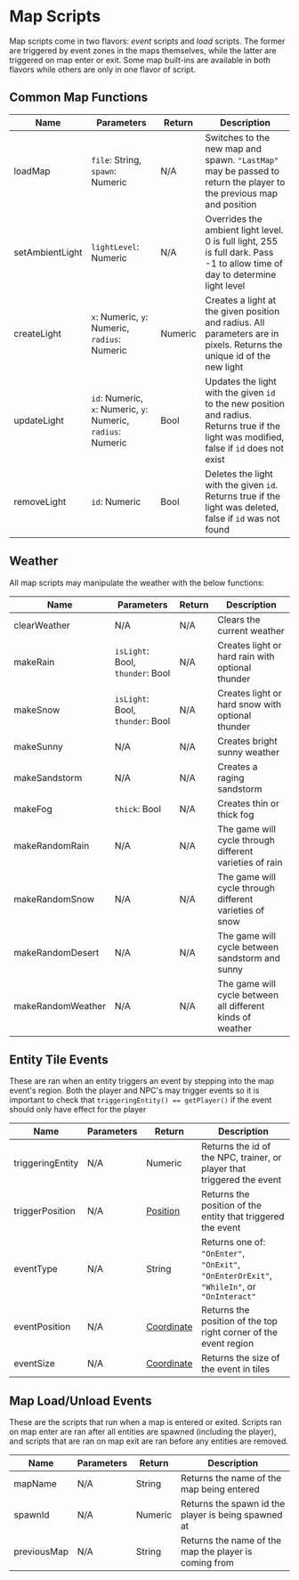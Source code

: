 # Map Scripts

Map scripts come in two flavors: *event* scripts and *load* scripts. The former are triggered by event zones in the maps themselves, while the
latter are triggered on map enter or exit. Some map built-ins are available in both flavors while others are only in one flavor of script.

## Common Map Functions

| Name            | Parameters                                                   | Return  | Description                                                                                                                                |
|-----------------|--------------------------------------------------------------|---------|--------------------------------------------------------------------------------------------------------------------------------------------|
| loadMap         | `file`: String, `spawn`: Numeric                             | N/A     | Switches to the new map and spawn. `"LastMap"` may be passed to return the player to the previous map and position                         |
| setAmbientLight | `lightLevel`: Numeric                                        | N/A     | Overrides the ambient light level. 0 is full light, 255 is full dark. Pass -1 to allow time of day to determine light level                |
| createLight     | `x`: Numeric, `y`: Numeric, `radius`: Numeric                | Numeric | Creates a light at the given position and radius. All parameters are in pixels. Returns the unique id of the new light                     |
| updateLight     | `id`: Numeric, `x`: Numeric, `y`: Numeric, `radius`: Numeric | Bool    | Updates the light with the given `id` to the new position and radius. Returns true if the light was modified, false if `id` does not exist |
| removeLight     | `id`: Numeric                                                | Bool    | Deletes the light with the given `id`. Returns true if the light was deleted, false if `id` was not found                                  |

## Weather

All map scripts may manipulate the weather with the below functions:

| Name              | Parameters                       | Return | Description                                                |
|-------------------|----------------------------------|--------|------------------------------------------------------------|
| clearWeather      | N/A                              | N/A    | Clears the current weather                                 |
| makeRain          | `isLight`: Bool, `thunder`: Bool | N/A    | Creates light or hard rain with optional thunder           |
| makeSnow          | `isLight`: Bool, `thunder`: Bool | N/A    | Creates light or hard snow with optional thunder           |
| makeSunny         | N/A                              | N/A    | Creates bright sunny weather                               |
| makeSandstorm     | N/A                              | N/A    | Creates a raging sandstorm                                 |
| makeFog           | `thick`: Bool                    | N/A    | Creates thin or thick fog                                  |
| makeRandomRain    | N/A                              | N/A    | The game will cycle through different varieties of rain    |
| makeRandomSnow    | N/A                              | N/A    | The game will cycle through different varieties of snow    |
| makeRandomDesert  | N/A                              | N/A    | The game will cycle between sandstorm and sunny            |
| makeRandomWeather | N/A                              | N/A    | The game will cycle between all different kinds of weather |

## Entity Tile Events

These are ran when an entity triggers an event by stepping into the map event's region. Both the player and NPC's may trigger events so it is important 
to check that `triggeringEntity() == getPlayer()` if the event should only have effect for the player

| Name             | Parameters | Return                             | Description                                                                                |
|------------------|------------|------------------------------------|--------------------------------------------------------------------------------------------|
| triggeringEntity | N/A        | Numeric                            | Returns the id of the NPC, trainer, or player that triggered the event                     |
| triggerPosition  | N/A        | [Position](types.md#position)      | Returns the position of the entity that triggered the event                                |
| eventType        | N/A        | String                             | Returns one of: `"OnEnter"`, `"OnExit"`, `"OnEnterOrExit"`, `"WhileIn"`, or `"OnInteract"` |
| eventPosition    | N/A        | [Coordinate](types.md#coordninate) | Returns the position of the top right corner of the event region                           |
| eventSize        | N/A        | [Coordinate](types.md#coordinate)  | Returns the size of the event in tiles                                                     |

## Map Load/Unload Events

These are the scripts that run when a map is entered or exited. Scripts ran on map enter are ran after all entities are spawned (including the player), 
and scripts that are ran on map exit are ran before any entities are removed.

| Name        | Parameters | Return  | Description                                           |
|-------------|------------|---------|-------------------------------------------------------|
| mapName     | N/A        | String  | Returns the name of the map being entered             |
| spawnId     | N/A        | Numeric | Returns the spawn id the player is being spawned at   |
| previousMap | N/A        | String  | Returns the name of the map the player is coming from |
